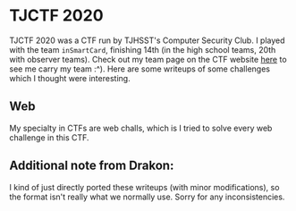 # TJCTF 2020

TJCTF 2020 was a CTF run by TJHSST's Computer Security Club. I played with the team `inSmartCard`, finishing 14th (in the high school teams, 20th with observer teams). Check out my team page on the CTF website [here](https://tjctf.org/teams/profile/924) to see me carry my team :^). Here are some writeups of some challenges which I thought were interesting.

## Web

My specialty in CTFs are web challs, which is I tried to solve every web challenge in this CTF.



## Additional note from Drakon:
I kind of just directly ported these writeups (with minor modifications), so the format isn't really what we normally use. Sorry for any inconsistencies.